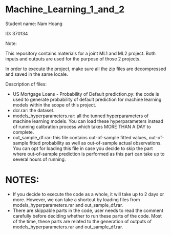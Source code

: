 # Machine_Learning_1_and_2
Student name: Nam Hoang

ID: 370134

Note:

This repository contains materials for a joint ML1 and ML2 project. Both inputs and outputs are used for the purpose of those 2 projects.

In order to execute the project, make sure all the zip files are decompressed and saved in the same locale.

Description of files:
- US Mortgage Loans - Probability of Default prediction.py: the code is used to generate probability of default prediction for machine learning models within the scope of this project.
- dcr.rar: the dataset.
- models_hyperparameters.rar: all the tunned hyperparameters of machine learning models. You can load these hyperparameters instead of running calibration process which takes MORE THAN A DAY to complete.
- out_sample_df.rar: this file contains out-of-sample fitted values, out-of-sample fitted probability as well as out-of-sample actual observations. You can opt for loading this file in case you decide to skip the part where out-of-sample prediction is performed as this part can take up to several hours of running.

# NOTES:
- If you decide to execute the code as a whole, it will take up to 2 days or more. However, we can take a shortcut by loading files from models_hyperparameters.rar and out_sample_df.rar.
- There are skippable parts in the code, user needs to read the comment carefully before deciding whether to run these parts of the code. Most of the time, these parts are related to the generation of outputs of models_hyperparameters.rar and out_sample_df.rar.
